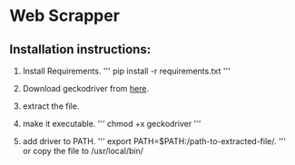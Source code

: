 # Web Scrapper


## Installation instructions:

1. Install Requirements.
'''
pip install -r requirements.txt
'''

2. Download geckodriver from [here](https://github.com/mozilla/geckodriver/releases).

3. extract the file.

4. make it executable.
'''
chmod +x geckodriver
'''

5. add driver to PATH.
'''
export PATH=$PATH:/path-to-extracted-file/.
'''
or
copy the file to /usr/local/bin/